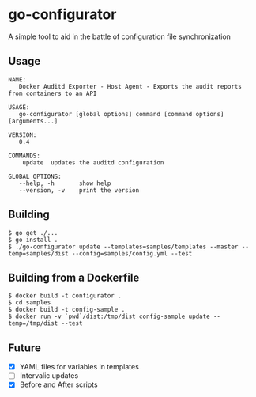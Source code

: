 # go-configurator

A simple tool to aid in the battle of configuration file synchronization

## Usage

```
NAME:
   Docker Auditd Exporter - Host Agent - Exports the audit reports from containers to an API

USAGE:
   go-configurator [global options] command [command options] [arguments...]
   
VERSION:
   0.4
   
COMMANDS:
    update	updates the auditd configuration

GLOBAL OPTIONS:
   --help, -h		show help
   --version, -v	print the version
```

## Building

```
$ go get ./...
$ go install .
$ ./go-configurator update --templates=samples/templates --master --temp=samples/dist --config=samples/config.yml --test 
```

## Building from a Dockerfile

```
$ docker build -t configurator .
$ cd samples
$ docker build -t config-sample .
$ docker run -v `pwd`/dist:/tmp/dist config-sample update --temp=/tmp/dist --test
```

## Future 

- [X] YAML files for variables in templates
- [ ] Intervalic updates
- [X] Before and After scripts
